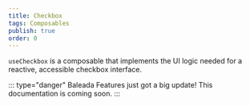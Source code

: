 ```yaml
---
title: Checkbox
tags: Composables
publish: true
order: 0
---
```


`useCheckbox` is a composable that implements the UI logic needed for a reactive, accessible checkbox interface.

::: type="danger"
Baleada Features just got a big update! This documentation is coming soon.
:::
